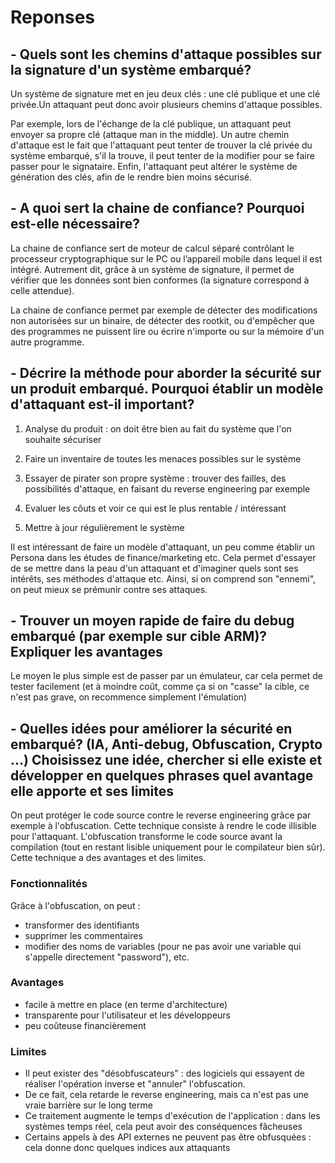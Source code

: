 # Reponses

## - Quels sont les chemins d'attaque possibles sur la signature d'un système embarqué?

Un système de signature met en jeu deux clés : une clé publique et une clé privée.Un attaquant peut donc avoir plusieurs chemins d'attaque possibles.

Par exemple, lors de l'échange de la clé publique, un attaquant peut envoyer sa propre clé (attaque man in the middle). 
Un autre chemin d'attaque est le fait que l'attaquant peut tenter de trouver la clé privée du système embarqué, s'il la trouve, il peut tenter de la modifier pour se faire passer pour le signataire.
Enfin, l'attaquant peut altérer le système de génération des clés, afin de le rendre bien moins sécurisé.

## - A quoi sert la chaine de confiance? Pourquoi est-elle nécessaire?

La chaine de confiance sert de moteur de calcul séparé contrôlant le processeur cryptographique sur le PC ou l’appareil mobile dans lequel il est intégré. Autrement dit, grâce à un système de signature, il permet de vérifier que les données sont bien conformes (la signature correspond à celle attendue).

La chaine de confiance permet par exemple de détecter des modifications non autorisées sur un binaire, de détecter des rootkit, ou d'empêcher que des programmes ne puissent lire ou écrire n'importe ou sur la mémoire d'un autre programme.

## - Décrire la méthode pour aborder la sécurité sur un produit embarqué. Pourquoi établir un modèle d'attaquant est-il important?

1. Analyse du produit : on doit être bien au fait du système que l'on souhaite sécuriser

2. Faire un inventaire de toutes les menaces possibles sur le système

3. Essayer de pirater son propre système : trouver des failles, des possibilités d'attaque, en faisant du reverse engineering par exemple

4. Evaluer les côuts et voir ce qui est le plus rentable / intéressant

5. Mettre à jour régulièrement le système

Il est intéressant de faire un modèle d'attaquant, un peu comme établir un Persona dans les études de finance/marketing etc. Cela permet d'essayer de se mettre dans la peau d'un attaquant et d'imaginer quels sont ses intérêts, ses méthodes d'attaque etc. Ainsi, si on comprend son "ennemi", on peut mieux se prémunir contre ses attaques.

## - Trouver un moyen rapide de faire du debug embarqué (par exemple sur cible ARM)? Expliquer les avantages

Le moyen le plus simple est de passer par un émulateur, car cela permet de tester facilement (et à moindre coût, comme ça si on "casse" la cible, ce n'est pas grave, on recommence simplement l'émulation)

## - Quelles idées pour améliorer la sécurité en embarqué? (IA, Anti-debug, Obfuscation, Crypto ...) Choisissez une idée, chercher si elle existe et développer en quelques phrases quel avantage elle apporte et ses limites

On peut protéger le code source contre le reverse engineering grâce par exemple à l'obfuscation. Cette technique consiste à rendre le code illisible pour l'attaquant. L'obfuscation transforme le code source avant la compilation (tout en restant lisible uniquement pour le compilateur bien sûr). Cette technique a des avantages et des limites.

### Fonctionnalités

Grâce à l'obfuscation, on peut :

- transformer des identifiants
- supprimer les commentaires
- modifier des noms de variables (pour ne pas avoir une variable qui s'appelle directement "password"), etc.

### Avantages

- facile à mettre en place (en terme d'architecture)
- transparente pour l'utilisateur et les développeurs
- peu coûteuse financièrement

### Limites

- Il peut exister des "désobfuscateurs" : des logiciels qui essayent de réaliser l'opération inverse et "annuler" l'obfuscation. 
- De ce fait, cela retarde le reverse engineering, mais ca n'est pas une vraie barrière sur le long terme
- Ce traitement augmente le temps d'exécution de l'application : dans les systèmes temps réel, cela peut avoir des conséquences fâcheuses
- Certains appels à des API externes ne peuvent pas être obfusquées : cela donne donc quelques indices aux attaquants


